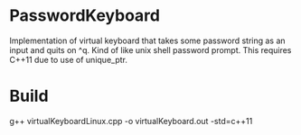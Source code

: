 # PasswordKeyboard
Implementation of virtual keyboard that takes some password string as an input and quits on ^q. Kind of like unix shell password prompt. This requires C++11 due to use of unique_ptr.

# Build
g++ virtualKeyboardLinux.cpp -o virtualKeyboard.out -std=c++11
